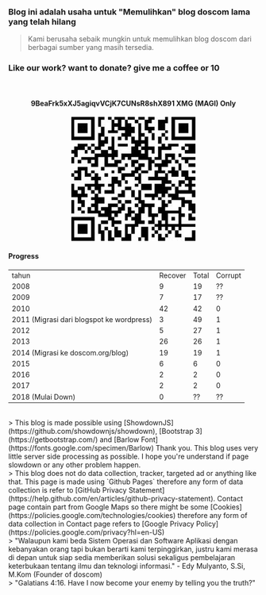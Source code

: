 ### **Blog ini adalah usaha untuk "Memulihkan" blog doscom lama yang telah hilang** 
> Kami berusaha sebaik mungkin untuk memulihkan blog doscom dari berbagai sumber yang masih tersedia.

### Like our work? want to donate? give me a coffee or 10

<br>
<h4 align="center">9BeaFrk5xXJ5agiqvVCjK7CUNsR8shX891 <strong>XMG (MAGI) Only</strong></h4>
<p align="center">
	<img src="./posts/about/xmg.jpg" height="250px" alt="MXMG address">
</p> 

#### Progress
<table>
	<tr>
		<td>
			tahun
		</td>
		<td>
			Recover
		</td>
		<td>
			Total
		</td>
		<td>
			Corrupt
		</td>
	</tr>
	<tr>
		<td>
			2008
		</td>
		<td>
			9
		</td>
		<td>
			19
		</td>
		<td>
			??
		</td>
	</tr>
	<tr>
		<td>
			2009
		</td>
		<td>
			7
		</td>
		<td>
			17
		</td>
		<td>
			??
		</td>
	</tr>
	<tr>
		<td>
			2010
		</td>
		<td>
			42
		</td>
		<td>
			42
		</td>
		<td>
			0
		</td>
	</tr>
	<tr>
		<td>
			2011 (Migrasi dari blogspot ke wordpress) 
		</td>
		<td>
			3
		</td>
		<td>
			49
		</td>
		<td>
			1
		</td>
	</tr>
	<tr>
		<td>
			2012
		</td>
		<td>
			5
		</td>
		<td>
			27
		</td>
		<td>
			1
		</td>
	</tr>
	<tr>
		<td>
			2013
		</td>
		<td>
			26
		</td>
		<td>
			26
		</td>
		<td>
			1
		</td>
	</tr>
	<tr>
		<td>
			2014 (Migrasi ke doscom.org/blog)
		</td>
		<td>
			19
		</td>
		<td>
			19
		</td>
		<td>
			1
		</td>
	</tr>
	<tr>
		<td>
			2015
		</td>
		<td>
			6
		</td>
		<td>
			6
		</td>
		<td>
			0
		</td>
	</tr>
	<tr>
		<td>
			2016
		</td>
		<td>
			2
		</td>
		<td>
			2
		</td>
		<td>
			0
		</td>
	</tr>
	<tr>
		<td>
			2017
		</td>
		<td>
			2
		</td>
		<td>
			2
		</td>
		<td>
			0
		</td>
	</tr>
	<tr>
		<td>
			2018 (Mulai Down)
		</td>
		<td>
			0
		</td>
		<td>
			??
		</td>
		<td>
			??
		</td>
	</tr>
<table>

<br>
> This blog is made possible using [ShowdownJS](https://github.com/showdownjs/showdown), 
[Bootstrap 3](https://getbootstrap.com/) and [Barlow Font](https://fonts.google.com/specimen/Barlow) Thank you. 
This blog uses very little server side processing as possible. I hope you're understand if page slowdown or any other problem happen.

<br>
> This blog does not do data collection, tracker, targeted ad or anything like that. This page is made using `Github Pages` therefore any form of data collection is refer to [GitHub Privacy Statement](https://help.github.com/en/articles/github-privacy-statement). Contact page contain part from Google Maps so there might be some [Cookies](https://policies.google.com/technologies/cookies) therefore any form of data collection in Contact page refers to [Google Privacy Policy](https://policies.google.com/privacy?hl=en-US)

<br>
> "Walaupun kami beda Sistem Operasi dan Software Aplikasi dengan kebanyakan orang tapi bukan berarti kami terpinggirkan, justru kami merasa di depan untuk siap sedia memberikan solusi sekaligus pembelajaran keterbukaan tentang ilmu dan teknologi informasi." - Edy Mulyanto, S.Si, M.Kom (Founder of doscom)

<br>
> "Galatians 4:16. Have I now become your enemy by telling you the truth?"
